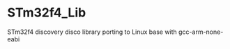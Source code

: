 STm32f4_Lib
===========

STm32f4 discovery disco library porting to Linux base with gcc-arm-none-eabi
